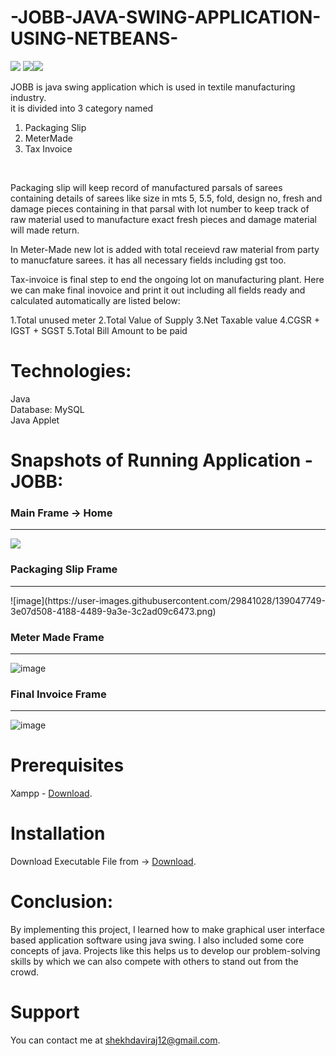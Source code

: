 # -JOBB-JAVA-SWING-APPLICATION-USING-NETBEANS-

<img src="https://forthebadge.com/images/badges/built-with-love.svg" /> <img src="https://forthebadge.com/images/badges/made-with-java.svg" /><img src="https://forthebadge.com/images/badges/works-on-my-machine.svg" /><br>

JOBB is java swing application which is used in textile manufacturing industry.
<br>it is divided into 3 category named 
1. Packaging Slip 
2. MeterMade
3. Tax Invoice
<br>

Packaging slip will keep record of manufactured parsals of sarees containing details of sarees like size in mts 5, 5.5, fold, design no, fresh and damage pieces containing in that parsal with lot number to keep track of raw material used to manufacture exact fresh pieces and damage material will made return.<br>

In Meter-Made new lot is added with total receievd raw material from party to manucfature sarees. it has all necessary fields including gst too.<br>

Tax-invoice is final step to end the ongoing lot on manufacturing plant. Here we can make final inovoice and print it out including all fields ready and calculated automatically are listed below:<br>

1.Total unused meter 
2.Total Value of Supply
3.Net Taxable value
4.CGSR + IGST + SGST 
5.Total Bill Amount to be paid<br>

# Technologies:

Java<br>
Database: MySQL<br>
Java Applet<br>

# Snapshots of Running Application - JOBB:

<h3> Main Frame -> Home </h3><hr>
<img src="https://user-images.githubusercontent.com/29841028/139048495-2c7125ab-e21b-4e19-a942-2a91efb1989d.png"/>
<h3> Packaging Slip Frame </h3><hr>
![image](https://user-images.githubusercontent.com/29841028/139047749-3e07d508-4188-4489-9a3e-3c2ad09c6473.png)

<h3> Meter Made Frame </h3><hr>

![image](https://user-images.githubusercontent.com/29841028/139048760-4ed95914-3ab3-4e84-87df-707782dcc960.png)

<h3> Final Invoice Frame </h3><hr>

![image](https://user-images.githubusercontent.com/29841028/139048572-317c934c-645d-4170-8877-2e7c8359720c.png)





# Prerequisites
Xampp - [Download](https://www.apachefriends.org/download.html).

# Installation
Download Executable File from -> [Download](https://github.com/shekhdaviraj/-JOBB-JAVA-SWING-APPLICATION-USING-NETBEANS-/tree/master/jobb_software/dist).

# Conclusion:
By implementing this project, I learned how to make graphical user interface based application software using java swing. I also included some core concepts of java. Projects like this helps us to develop our problem-solving skills by which we can also compete with others to stand out from the crowd.

# Support
You can contact me at shekhdaviraj12@gmail.com.



